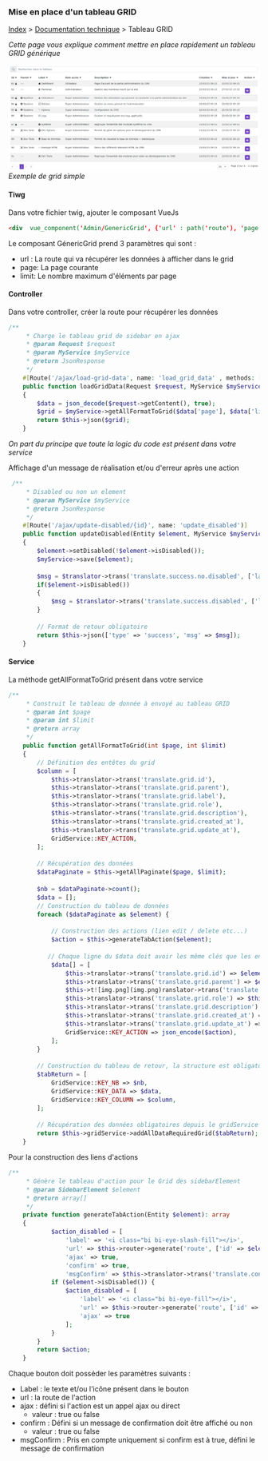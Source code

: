 ### Mise en place d'un tableau GRID

[Index](../../index.md) > [Documentation technique](index.md) > Tableau GRID

*Cette page vous explique comment mettre en place rapidement un tableau GRID générique*

![Exemple de grid](files/exemple_grid.png)
*Exemple de grid simple*

#### Tiwg
Dans votre fichier twig, ajouter le composant VueJs
```html
<div  vue_component('Admin/GenericGrid', {'url' : path('route'), 'page' : page, 'limit' : limit}) ></div>
```
Le composant GénericGrid prend 3 paramètres qui sont :
* url : La route qui va récupérer les données à afficher dans le grid
* page: La page courante
* limit: Le nombre maximum d'éléments par page

#### Controller

Dans votre controller, créer la route pour récupérer les données
``` php
/**
     * Charge le tableau grid de sidebar en ajax
     * @param Request $request
     * @param MyService $myService
     * @return JsonResponse
     */
    #[Route('/ajax/load-grid-data', name: 'load_grid_data' , methods: ['POST'])]
    public function loadGridData(Request $request, MyService $myService): JsonResponse
    {
        $data = json_decode($request->getContent(), true);
        $grid = $myService->getAllFormatToGrid($data['page'], $data['limit']);
        return $this->json($grid);
    }
```
*On part du principe que toute la logic du code est présent dans votre service*

Affichage d'un message de réalisation et/ou d'erreur après une action
``` php
 /**
     * Disabled ou non un element
     * @param MyService $myService
     * @return JsonResponse
     */
    #[Route('/ajax/update-disabled/{id}', name: 'update_disabled')]
    public function updateDisabled(Entity $element, MyService $myService, TranslatorInterface $translator): JsonResponse
    {
        $element->setDisabled(!$element->isDisabled());
        $myService->save($element);

        $msg = $translator->trans('translate.success.no.disabled', ['label' => '<i class="bi ' . $element->getIcon() . '"></i> ' . $translator->trans($element->getLabel())]);
        if($element->isDisabled())
        {
            $msg = $translator->trans('translate.success.disabled', ['label' => '<i class="bi ' . $element->getIcon() . '"></i> ' . $translator->trans($element->getLabel())]);
        }

        // Format de retour obligatoire
        return $this->json(['type' => 'success', 'msg' => $msg]);
    }

```

#### Service

La méthode getAllFormatToGrid présent dans votre service
``` php
/**
     * Construit le tableau de donnée à envoyé au tableau GRID
     * @param int $page
     * @param int $limit
     * @return array
     */
    public function getAllFormatToGrid(int $page, int $limit)
    {
        // Définition des entêtes du grid
        $column = [
            $this->translator->trans('translate.grid.id'),
            $this->translator->trans('translate.grid.parent'),
            $this->translator->trans('translate.grid.label'),
            $this->translator->trans('translate.grid.role'),
            $this->translator->trans('translate.grid.description'),
            $this->translator->trans('translate.grid.created_at'),
            $this->translator->trans('translate.grid.update_at'),
            GridService::KEY_ACTION,
        ];

        // Récupération des données
        $dataPaginate = $this->getAllPaginate($page, $limit);

        $nb = $dataPaginate->count();
        $data = [];
        // Construction du tableau de données
        foreach ($dataPaginate as $element) {
        
            // Construction des actions (lien edit / delete etc...)
            $action = $this->generateTabAction($element);
           
           // Chaque ligne du $data doit avoir les même clés que les entêtes pour que grid puisse correctement les afficher
            $data[] = [
                $this->translator->trans('translate.grid.id') => $element->getId(),
                $this->translator->trans('translate.grid.parent') => $element->getParent(),
                $this->t![img.png](img.png)ranslator->trans('translate.grid.label') => $this->translator->trans($element->getLabel(),
                $this->translator->trans('translate.grid.role') => $this->gridService->renderRole($element->getRole()),
                $this->translator->trans('translate.grid.description') => $this->translator->trans($element->getDescription()),
                $this->translator->trans('translate.grid.created_at') => $element->getCreatedAt()->format('d/m/y H:i'),
                $this->translator->trans('translate.grid.update_at') => $element->getUpdateAt()->format('d/m/y H:i'),
                GridService::KEY_ACTION => json_encode($action),
            ];
        }

        // Construction du tableau de retour, la structure est obligatoire
        $tabReturn = [
            GridService::KEY_NB => $nb,
            GridService::KEY_DATA => $data,
            GridService::KEY_COLUMN => $column,
        ];
        
        // Récupération des données obligatoires depuis le gridService
        return $this->gridService->addAllDataRequiredGrid($tabReturn);
    }
```
Pour la construction des liens d'actions
``` php
/**
     * Génère le tableau d'action pour le Grid des sidebarElement
     * @param SidebarElement $element
     * @return array[]
     */
    private function generateTabAction(Entity $element): array
    {
            $action_disabled = [
                'label' => '<i class="bi bi-eye-slash-fill"></i>',
                'url' => $this->router->generate('route', ['id' => $element->getId()]),
                'ajax' => true,
                'confirm' => true,
                'msgConfirm' => $this->translator->trans('translate.confirm.disabled.msg', ['{label}' => '<i class="bi ' . $element->getIcon() . '"></i> ' . $this->translator->trans($element->getLabel())])];
            if ($element->isDisabled()) {
                $action_disabled = [
                    'label' => '<i class="bi bi-eye-fill"></i>', 
                    'url' => $this->router->generate('route', ['id' => $element->getId()]), 
                    'ajax' => true
                ];
            }
        }
        return $action;
    }
```
Chaque bouton doit posséder les paramètres suivants :
* Label : le texte et/ou l'icône présent dans le bouton
* url : la route de l'action
* ajax : défini si l'action est un appel ajax ou direct
  * valeur : true ou false
* confirm : Défini si un message de confirmation doit être affiché ou non
  * valeur : true ou false
* msgConfirm : Pris en compte uniquement si confirm est à true, défini le message de confirmation
